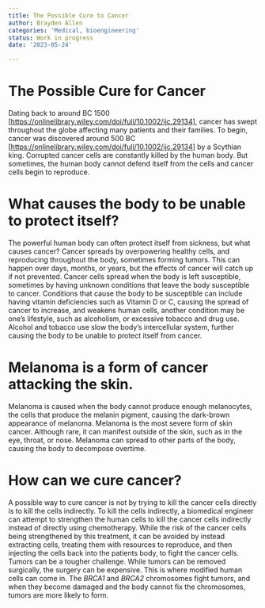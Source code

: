 ```yaml
---
title: The Possible Cure to Cancer
author: Brayden Allen
categories: 'Medical, bioengineering'
status: Work in progress
date: '2023-05-24'

---
```


<h1 id="the-possible-cure-for-cancer">The Possible Cure for Cancer</h1>
<p>Dating back to around BC 1500 [<a href="https://onlinelibrary.wiley.com/doi/full/10.1002/ijc.29134">https://onlinelibrary.wiley.com/doi/full/10.1002/ijc.29134</a>], cancer has swept throughout the globe affecting many patients and their families. To begin, cancer was discovered around 500 BC [<a href="https://onlinelibrary.wiley.com/doi/full/10.1002/ijc.29134">https://onlinelibrary.wiley.com/doi/full/10.1002/ijc.29134</a>] by a Scythian king. Corrupted cancer cells are constantly killed by the human body. But sometimes, the human body cannot defend itself from the cells and cancer cells begin to reproduce.</p>
<h1 id="what-causes-the-body-to-be-unable-to-protect-itself">What causes the body to be unable to protect itself?</h1>
<p>The powerful human body can often protect itself from sickness, but what causes cancer? Cancer spreads by overpowering healthy cells, and reproducing throughout the body, sometimes forming tumors. This can happen over days, months, or years, but the effects of cancer will catch up if not prevented. Cancer cells spread when the body is left susceptible, sometimes by having unknown conditions that leave the body susceptible to cancer. Conditions that cause the body to be susceptible can include having vitamin deficiencies such as Vitamin D or C, causing the spread of cancer to increase, and weakens human cells, another condition may be one’s lifestyle, such as alcoholism, or excessive tobacco and drug use. Alcohol and tobacco use slow the body’s intercellular system, further causing the body to be unable to protect itself from cancer.</p>
<h1 id="melanoma-is-a-form-of-cancer-attacking-the-skin.">Melanoma is a form of cancer attacking the skin.</h1>
<p>Melanoma is caused when the body cannot produce enough melanocytes, the cells that produce the melanin pigment, causing the dark-brown appearance of melanoma. Melanoma is the most severe form of skin cancer. Although rare, it can manifest outside of the skin, such as in the eye, throat, or nose. Melanoma can spread to other parts of the body, causing the body to decompose overtime.</p>
<h1 id="how-can-we-cure-cancer">How can we cure cancer?</h1>
<p>A possible way to cure cancer is not by trying to kill the cancer cells directly is to kill the cells indirectly. To kill the cells indirectly, a biomedical engineer can attempt to strengthen the human cells to kill the cancer cells indirectly instead of directly using chemotherapy. While the risk of the cancer cells being strengthened by this treatment, it can be avoided by instead extracting cells, treating them with resources to reproduce, and then injecting the cells back into the patients body, to fight the cancer cells. Tumors can be a tougher challenge. While tumors can be removed surgically, the surgery can be expensive. This is where modified human cells can come in. The <em>BRCA1</em> and <em>BRCA2</em> chromosomes fight tumors, and when they become damaged and the body cannot fix the chromosomes, tumors are more likely to form.</p>

